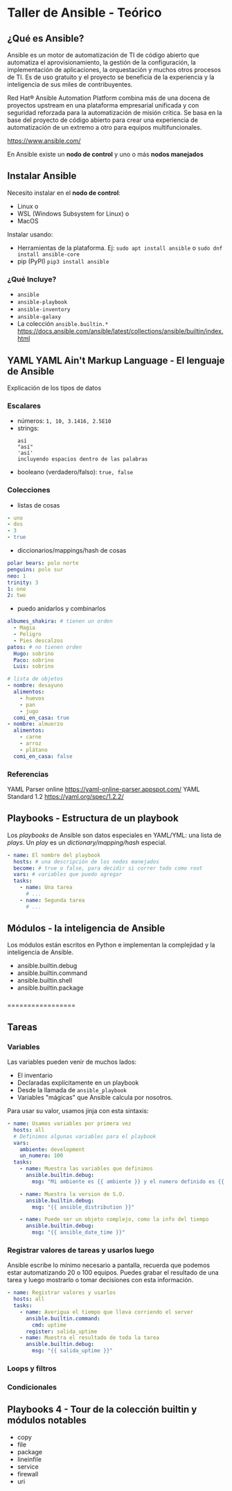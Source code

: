 # Taller de Ansible - Teórico

## ¿Qué es Ansible?
Ansible es un motor de automatización de TI de código abierto que automatiza el aprovisionamiento, la gestión de la configuración, la implementación de aplicaciones, la orquestación y muchos otros procesos de TI. Es de uso gratuito y el proyecto se beneficia de la experiencia y la inteligencia de sus miles de contribuyentes.

Red Hat® Ansible Automation Platform combina más de una docena de proyectos upstream en una plataforma empresarial unificada y con seguridad reforzada para la automatización de misión crítica. Se basa en la base del proyecto de código abierto para crear una experiencia de automatización de un extremo a otro para equipos multifuncionales.

https://www.ansible.com/

En Ansible existe un **nodo de control** y uno o más **nodos manejados**

## Instalar Ansible
Necesito instalar en el  **nodo de control**:
  - Linux o
  - WSL (Windows Subsystem for Linux) o
  - MacOS

Instalar usando:
  - Herramientas de la plataforma. Ej: `sudo apt install ansible` o `sudo dnf install ansible-core`
  - pip (PyPI) `pip3 install ansible`

### ¿Qué Incluye?
- `ansible`
- `ansible-playbook`
- `ansible-inventory`
- `ansible-galaxy`
- La colección `ansible.builtin.*` https://docs.ansible.com/ansible/latest/collections/ansible/builtin/index.html

## YAML YAML Ain't Markup Language - El lenguaje de Ansible

Explicación de los tipos de datos
### Escalares
- números: `1, 10, 3.1416, 2.5E10`
- strings:
  ```
  así
  "así"
  'así'
  incluyendo espacios dentro de las palabras
  ```
- booleano (verdadero/falso): `true, false`

### Colecciones
- listas de cosas
```yaml
- uno
- dos
- 3
- true
```
- diccionarios/mappings/hash de cosas
```yaml
polar bears: polo norte
penguins: polo sur
neo: 1
trinity: 3
1: one
2: two
```
- puedo anidarlos y combinarlos
```yaml
albumes_shakira: # tienen un orden
  - Magia
  - Peligro
  - Pies descalzos
patos: # no tienen orden
  Hugo: sobrino
  Paco: sobrino
  Luis: sobrino
```

```yaml
# lista de objetos
- nombre: desayuno
  alimentos:
    - huevos
    - pan
    - jugo
  comi_en_casa: true
- nombre: almuerzo
  alimentos:
    - carne
    - arroz
    - plátano
  comi_en_casa: false
```
### Referencias
YAML Parser online https://yaml-online-parser.appspot.com/
YAML Standard 1.2 https://yaml.org/spec/1.2.2/

## Playbooks - Estructura de un playbook
Los *playbooks* de Ansible son datos especiales en YAML/YML: una lista de *plays*.
Un *play* es un *dictionary/mapping/hash* especial. 

```yaml
- name: El nombre del playbook
  hosts: # una descripción de los nodos manejados
  become: # true o false, para decidir si correr todo como root
  vars: # variables que puedo agregar
  tasks:
    - name: Una tarea
      # ...
    - name: Segunda tarea
      # ...
```

## Módulos - la inteligencia de Ansible

Los módulos están escritos en Python e implementan la complejidad y la inteligencia de Ansible.
- ansible.builtin.debug
- ansible.builtin.command
- ansible.builtin.shell
- ansible.builtin.package

### 

=================
## Tareas

### Variables
Las variables pueden venir de muchos lados:
- El inventario
- Declaradas explícitamente en un playbook
- Desde la llamada de `ansible_playbook`
- Variables "mágicas" que Ansible calcula por nosotros.

Para usar su valor, usamos jinja con esta sintaxis:

```yaml
- name: Usamos variables por primera vez
  hosts: all
  # Definimos algunas variables para el playbook
  vars:
    ambiente: development
    un_numero: 100
  tasks:
    - name: Muestra las variables que definimos
      ansible.builtin.debug:
        msg: "Mi ambiente es {{ ambiente }} y el numero definido es {{ un_numero }}"

    - name: Muestra la version de S.O.
      ansible.builtin.debug:
        msg: "{{ ansible_distribution }}"

    - name: Puede ser un objeto complejo, como la info del tiempo
      ansible.builtin.debug:
        msg: "{{ ansible_date_time }}"
```

### Registrar valores de tareas y usarlos luego

Ansible escribe lo mínimo necesario a pantalla, recuerda que podemos estar automatizando 20 o 100 equipos. Puedes grabar el resultado de una tarea y luego mostrarlo o tomar decisiones con esta información.

```yaml
- name: Registrar valores y usarlos
  hosts: all
  tasks:
    - name: Averigua el tiempo que lleva corriendo el server
      ansible.builtin.command:
        cmd: uptime
      register: salida_uptime
    - name: Muestra el resultado de toda la tarea
      ansible.builtin.debug:
        msg: "{{ salida_uptime }}"

```
### Loops y filtros

### Condicionales


## Playbooks 4 - Tour de la colección builtin y módulos notables
- copy
- file
- package
- lineinfile
- service
- firewall
- uri


